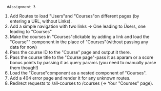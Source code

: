       #Assignment 3
1. Add Routes to load "Users"and "Courses"on different pages (by entering a URL, without Links).
2. Add a simple navigation with two links => One leading to Üsers, one leading to "Courses"
3. Make the courses in "Courses"clickable by adding a link and load the "Course"" component in the place of "Courses"(without passing any data for now)
4. Pass the course ID to the "Course" page and output it there.
5. Pass the course title to the "Course page"-pass it as aparam or a score bonus points by passing it as query params (you need to manually parse them though!)
6. Load the "Course"component as a nested component of "Courses".
7. Add a 404 error page and render it for any unknown routes.
8. Redirect requests to /all-courses to /courses (=> Your "Courses" page).
